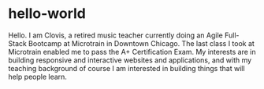# hello-world

Hello.  I am Clovis, a retired music teacher currently doing an Agile Full-Stack Bootcamp at Microtrain in Downtown Chicago. The last class I took at Microtrain enabled me to pass the A+ Certification Exam.  My interests are in building responsive and interactive websites and applications, and with my teaching background of course I am interested in building things that will help people learn. 

